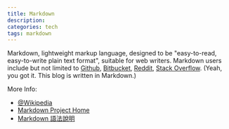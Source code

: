 ```yaml
---
title: Markdown
description:
categories: tech
tags: markdown
---
```


Markdown, lightweight markup language, designed to be "easy-to-read, easy-to-write plain text format", suitable for web writers. Markdown users include but not limited to [Github][], [Bitbucket][], [Reddit][], [Stack Overflow][]. (Yeah, you got it. This blog is written in Markdown.)

[Github]: https://github.com/
[Bitbucket]: https://bitbucket.org/
[Reddit]: http://www.reddit.com/
[Stack Overflow]: http://stackoverflow.com/


More Info:

* [@Wikipedia](http://en.wikipedia.org/wiki/Markdown)
* [Markdown Project Home](http://daringfireball.net/projects/markdown/)
* [Markdown 語法說明](http://markdown.tw/)
